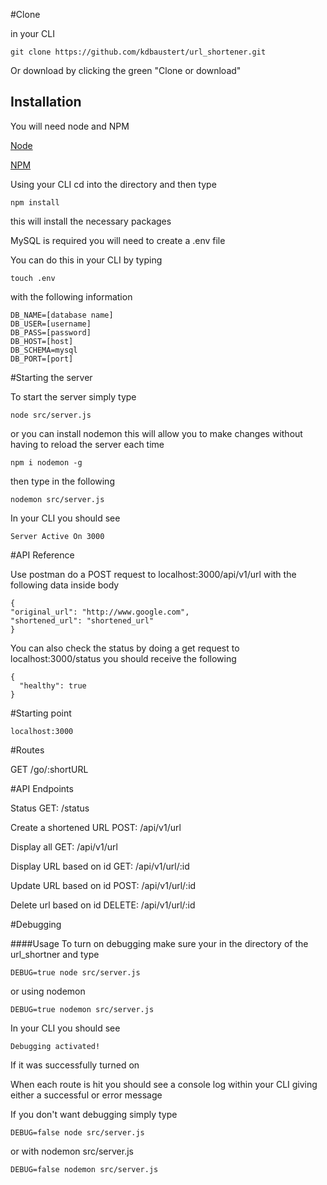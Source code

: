 #Clone

in your CLI

```
git clone https://github.com/kdbaustert/url_shortener.git
```

Or download by clicking the green "Clone or download"

## Installation

You will need node and NPM

[Node](https://nodejs.org/en/)

[NPM](https://www.npmjs.com/)

Using your CLI cd into the directory and then type

```
npm install
```
this will install the necessary packages

MySQL is required you will need to create a .env file

You can do this in your CLI by typing

```
touch .env
```

with the following information

```
DB_NAME=[database name]
DB_USER=[username]
DB_PASS=[password]
DB_HOST=[host]
DB_SCHEMA=mysql
DB_PORT=[port]
```

#Starting the server

To start the server simply type

```
node src/server.js
```

or you can install nodemon this will allow you to make changes without having to reload the server each time

```
npm i nodemon -g
```

then type in the following

```
nodemon src/server.js
```

In your CLI you should see

```
Server Active On 3000
```

#API Reference

Use postman do a POST request to localhost:3000/api/v1/url with the following data inside body

```
{
"original_url": "http://www.google.com",
"shortened_url": "shortened_url"
}
```

You can also check the status by doing a get request to localhost:3000/status you should receive the following

```
{
  "healthy": true
}
```

#Starting point

```
localhost:3000
```

#Routes

GET /go/:shortURL

#API Endpoints

Status
GET: /status

Create a shortened URL POST: /api/v1/url

Display all GET: /api/v1/url

Display URL based on id GET: /api/v1/url/:id

Update URL based on id POST: /api/v1/url/:id

Delete url based on id DELETE: /api/v1/url/:id

#Debugging

####Usage
To turn on debugging make sure your in the directory of the url_shortner and type

```
DEBUG=true node src/server.js
```

or using nodemon

```
DEBUG=true nodemon src/server.js
```

In your CLI you should see

```
Debugging activated!
```

If it was successfully turned on

When each route is hit you should see a console log within your CLI giving either a successful or error message

If you don't want debugging simply type

```
DEBUG=false node src/server.js
```

or with nodemon src/server.js

```
DEBUG=false nodemon src/server.js
```
